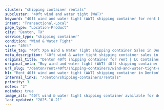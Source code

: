 ```yaml
---
cluster: "shipping container rentals"
subcluster: "40ft wind and water tight (WWT)"
keyword: "40ft wind and water tight (WWT) shipping container for rent Denton, TX"
intent: "Transactional-Local"
page_type: "Location-Product"
city: "Denton, TX"
service_type: "shipping container"
condition: "Wind & Water Tight"
size: "40ft"
title_tag: "40ft Xpa Wind & Water Tight shipping container Sales in Denton | LC Container"
meta_description: "40ft wind & water tight shipping container sales in Denton. Fast delivery, competitive pricing. Serving shipping containers area. Quote ID: CL4. Call (214) 524-4168 for your free quote today."
original_title: "Denton 40ft shipping container for rent | LC Container"
original_meta: "Buy wind and water tight (WWT) 40ft shipping container rent with local delivery in Denton, TX. LC Container — local Since 2003. Request a fast quote today."
url_slug: "/denton/rent/40ft/shipping-containers/wind-and-water-tight-wwt"
h1: "Rent 40ft wind and water tight (WWT) shipping container in Denton"
internal_links: "/denton/shipping-containers/rentals"
priority: 3
notes: "2"
noindex: true
image_alt: "40ft wind & water tight shipping container available for delivery in Denton"
last_updated: "2025-10-21"
---
```


<!-- TODO: Add unique city/inventory copy, images, and internal links here. -->

